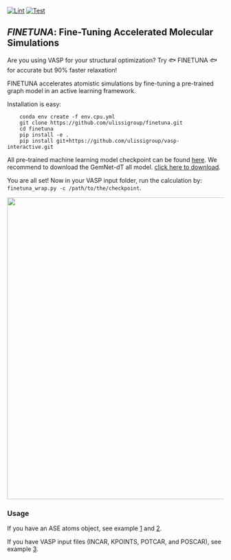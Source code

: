 <!-- [![ulissigroup](https://circleci.com/gh/ulissigroup/finetuna.svg?style=svg)](https://app.circleci.com/pipelines/github/ulissigroup/finetuna) -->
[![Lint](https://github.com/ulissigroup/finetuna/actions/workflows/black.yml/badge.svg)](https://github.com/ulissigroup/finetuna/actions/workflows/black.yml)
[![Test](https://github.com/ulissigroup/finetuna/actions/workflows/unittests.yml/badge.svg)](https://github.com/ulissigroup/finetuna/actions/workflows/unittests.yml)
## *FINETUNA*: Fine-Tuning Accelerated Molecular Simulations

Are you using VASP for your structural optimization? Try :fish: FINETUNA :fish: for accurate but 90% faster relaxation!

FINETUNA accelerates atomistic simulations by fine-tuning a pre-trained graph model in an active learning framework.

Installation is easy:
```
    conda env create -f env.cpu.yml
    git clone https://github.com/ulissigroup/finetuna.git
    cd finetuna
    pip install -e .
    pip install git+https://github.com/ulissigroup/vasp-interactive.git
```

All pre-trained machine learning model checkpoint can be found [here](https://github.com/Open-Catalyst-Project/ocp/blob/main/MODELS.md). We recommend to download the GemNet-dT all model. [click here to download](https://dl.fbaipublicfiles.com/opencatalystproject/models/2021_08/s2ef/gemnet_t_direct_h512_all.pt).

You are all set! Now in your VASP input folder, run the calculation by: `finetuna_wrap.py -c /path/to/the/checkpoint`.


<img src="https://github.com/ulissigroup/finetuna/blob/main/doc/workflow.png" width="700">




### Usage

If you have an ASE atoms object, see example [1](https://github.com/ulissigroup/finetuna/blob/main/examples/online_al_example.py) and [2](https://github.com/ulissigroup/finetuna/blob/main/examples/online_al_beef_example.py).

If you have VASP input files (INCAR, KPOINTS, POTCAR, and POSCAR), see example [3](https://github.com/ulissigroup/finetuna/tree/main/finetuna/vasp_wrapper).

